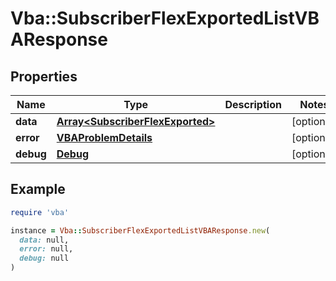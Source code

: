 # Vba::SubscriberFlexExportedListVBAResponse

## Properties

| Name | Type | Description | Notes |
| ---- | ---- | ----------- | ----- |
| **data** | [**Array&lt;SubscriberFlexExported&gt;**](SubscriberFlexExported.md) |  | [optional] |
| **error** | [**VBAProblemDetails**](VBAProblemDetails.md) |  | [optional] |
| **debug** | [**Debug**](Debug.md) |  | [optional] |

## Example

```ruby
require 'vba'

instance = Vba::SubscriberFlexExportedListVBAResponse.new(
  data: null,
  error: null,
  debug: null
)
```


